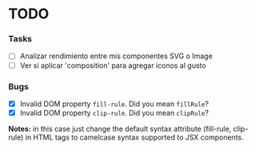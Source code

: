 # TODO

### Tasks

- [ ] Analizar rendimiento entre mis componentes SVG o Image
- [ ] Ver si aplicar 'composition' para agregar iconos al gusto

### Bugs

- [x] Invalid DOM property `fill-rule`. Did you mean `fillRule`?
- [x] Invalid DOM property `clip-rule`. Did you mean `clipRule`?

**Notes:** in this case just change the default syntax attribute (fill-rule, clip-rule) in HTML tags to camelcase syntax supported to JSX components.
